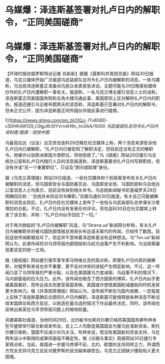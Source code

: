 # 乌媒爆：泽连斯基签署对扎卢日内的解职令，“正同美国磋商”

# 乌媒爆：泽连斯基签署对扎卢日内的解职令，“正同美国磋商”

【环球时报驻俄罗斯特派记者
肖新新】据俄《莫斯科共青团员报》网站30日报道，乌克兰媒体开始广泛报道乌武装部队总司令扎卢日内被解职的消息。一些乌媒称，乌总统泽连斯基正准备向乌民众发表紧急讲话，主题可能与29日晚某些媒体炒作的扎卢日内遭解职一事有关。报道称，一名乌克兰博主援引消息人士的话称，泽连斯基正同美国国务院和五角大楼沟通此事，美国原则上反对解除扎卢日内的职务。报道还援引乌记者布图索夫的消息称，泽连斯基已签署对扎卢日内的解职令，但未正式公开，因为泽连斯基正同外国伙伴就此事进行磋商。

![](https://inews.gtimg.com/om_bt/OQJ-
lTv8GBD-c5DHK4W129_C9gjJ6rSIYVrn4H9n_Irc0AA/1000) _乌武装部队总司令扎卢日内 资料图 图源：视觉中国_

乌最高拉达（议会）议员贡恰连科29日晚在社交媒体上称，两个消息来源告诉他扎卢日内已被解职。“扎卢日内已被告知了解职决定，但目前还没有正式的解职令。他被许以驻欧洲某国大使职位，但他拒绝了。”乌《镜报》网站29日援引乌总统办公室和扎卢日内随行人员的消息报道称，泽连斯基要求扎卢日内写辞职信，但没有许诺“另一个重要职位”，只谈及“顾问或助理”身份。

据《乌克兰真理报》网站29日报道，一些社交媒体和个别政客发布有关扎卢日内被解职的消息，但乌国家安全与国防委员会、乌国家安全局、乌国防部和乌总统办公室消息人士均表示，目前没有收到相关命令。乌总统新闻秘书尼基福罗夫29日明确回应称：“总统并未将总司令解职。”另据乌通社30日报道，有关自己可能被解职的消息出现后，扎卢日内在社交媒体上发布了一张他与乌武装部队总参谋长沙普塔拉的合影。不过，扎卢日内没有发表任何评论。贡恰连科30日在社交媒体上转发了该合影，并称：“扎卢日内似乎回应了一切。”

对于再次掀起的“扎卢日内被解职”风波，乌“Strana.ua”新闻网分析称，有关扎卢日内被解职并将被乌国防部情报总局局长布达诺夫取代的传闻，已经传了数周。目前这些传闻都被驳斥了，但这并不意味着泽连斯基没有这种想法。乌“Tsn.ua”新闻网认为，此类传闻将对乌领导层内部团结和乌前方战事产生不利影响，乌当局需展现更坚定的统一立场。

俄《报纸报》网站援引俄军事专家马特维丘克的观点称，即便扎卢日内真的被解职，对俄罗斯来说也并不重要，更不会对冲突的进程产生明显影响。不过，这一传闻凸显了乌领导层的严重分裂，以及在美国援乌力度减弱、乌战事不利的情况下，乌内部面临的巨大压力。此外，该传闻也暗含了西方国家的博弈。扎卢日内似乎更被美国看好，而布达诺夫则更受英国青睐。英国或许想借美国削减援助的时机发挥更大影响力。俄《共青团真理报》网站认为，该传闻不断在乌国内发酵，一定程度上反映了泽连斯基确实企图将扎卢日内解职。泽连斯基可能借释放各种消息不断试探本国舆论和西方反应，以挑选在最合适的情况下作出最终决定。同时，该传闻也反映出美英在乌军领导层问题上的暗地较量。

另据美联社报道，当地时间29日，北约秘书长斯托尔滕贝格同美国国务卿布林肯在华盛顿举行联合新闻发布会，会上二人均敦促美国国会为援乌批准新资金。斯托尔滕贝格称，盟国不应减少对乌关注。布林肯说，若没有美国新的资金支持，乌在两年战斗中取得的成果将面临不确定性。俄《论据与事实》周报网站30日援引专家观点称，当前，美国进一步援乌停滞不前，北约、欧盟的支持同样乏力，所谓西方完全支持乌克兰且反对俄罗斯的说法越来越苍白。乌克兰正因缺少援助陷入更大困境。

